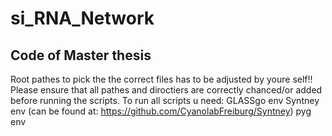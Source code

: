 # si_RNA_Network
## Code of Master thesis
Root pathes to pick the the correct files has to be adjusted by youre self!! Please ensure that all pathes and diroctiers are correctly chanced/or added before running the scripts.
To run all scripts u need:
  GLASSgo env
  Syntney env (can be found at: https://github.com/CyanolabFreiburg/Syntney)
  pyg env
